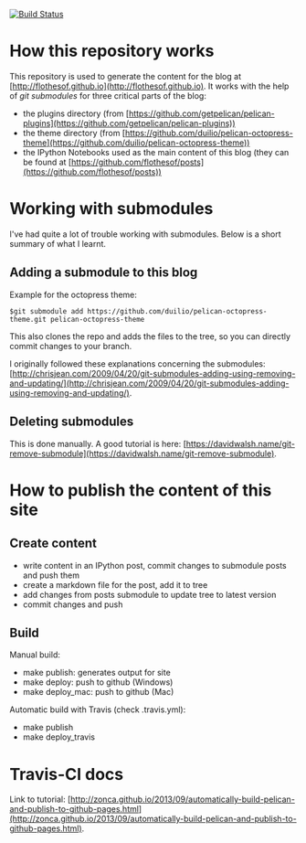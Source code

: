 [![Build Status](https://travis-ci.org/flothesof/PelicanBlog.svg?branch=master)](https://travis-ci.org/flothesof/PelicanBlog)

How this repository works
=========================

This repository is used to generate the content for the blog at [http://flothesof.github.io](http://flothesof.github.io). It works with the help of *git submodules* for three critical parts of the blog:

- the plugins directory (from [https://github.com/getpelican/pelican-plugins](https://github.com/getpelican/pelican-plugins))
- the theme directory (from [https://github.com/duilio/pelican-octopress-theme](https://github.com/duilio/pelican-octopress-theme))
- the IPython Notebooks used as the main content of this blog (they can be found at [https://github.com/flothesof/posts](https://github.com/flothesof/posts))

Working with submodules
=======================

I've had quite a lot of trouble working with submodules. Below is a short summary of what I learnt.

## Adding a submodule to this blog

Example for the octopress theme:

```
$git submodule add https://github.com/duilio/pelican-octopress-theme.git pelican-octopress-theme 
```

This also clones the repo and adds the files to the tree, so you can directly commit changes to your branch.

I originally followed these explanations concerning the submodules: [http://chrisjean.com/2009/04/20/git-submodules-adding-using-removing-and-updating/](http://chrisjean.com/2009/04/20/git-submodules-adding-using-removing-and-updating/).

## Deleting submodules

This is done manually. A good tutorial is here: [https://davidwalsh.name/git-remove-submodule](https://davidwalsh.name/git-remove-submodule).

How to publish the content of this site
=======================================

## Create content

- write content in an IPython post, commit changes to submodule posts and push them
- create a markdown file for the post, add it to tree
- add changes from posts submodule to update tree to latest version
- commit changes and push

## Build

Manual build:
- make publish: generates output for site
- make deploy: push to github (Windows)
- make deploy_mac: push to github (Mac)

Automatic build with Travis (check .travis.yml):
- make publish
- make deploy_travis

Travis-CI docs
==============

Link to tutorial: [http://zonca.github.io/2013/09/automatically-build-pelican-and-publish-to-github-pages.html](http://zonca.github.io/2013/09/automatically-build-pelican-and-publish-to-github-pages.html).

